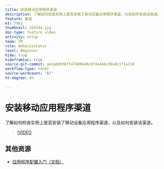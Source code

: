 ```yaml
---
title: 安装移动应用程序渠道
description: 了解如何检查实例上是否安装了移动设备应用程序渠道，以及如何安装该渠道。
feature: 推送
kt: 7961
thumbnail: 326544.jpg
doc-type: feature video
activity: setup
team: TM
role: Administrator
level: Beginner
hide: true
hidefromtoc: true
source-git-commit: ae1ab8936ff47600640c6f4a448c80adc1f1a210
workflow-type: tm+mt
source-wordcount: '67'
ht-degree: 4%

---
```


# 安装移动应用程序渠道

了解如何检查实例上是否安装了移动设备应用程序渠道，以及如何安装该渠道。

>[!VIDEO](https://video.tv.adobe.com/v/326544?quality=12)

## 其他资源

* [应用程序配置入门（文档）](https://experienceleague.adobe.com/docs/campaign-classic/using/sending-messages/sending-push-notifications/configure-the-mobile-app/get-started-app-config.html)

